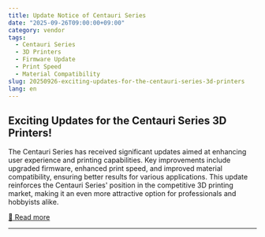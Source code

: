 ```yaml
---
title: Update Notice of Centauri Series
date: "2025-09-26T09:00:00+09:00"
category: vendor
tags:
  - Centauri Series
  - 3D Printers
  - Firmware Update
  - Print Speed
  - Material Compatibility
slug: 20250926-exciting-updates-for-the-centauri-series-3d-printers
lang: en
---
```


## Exciting Updates for the Centauri Series 3D Printers!
The Centauri Series has received significant updates aimed at enhancing user experience and printing capabilities. Key improvements include upgraded firmware, enhanced print speed, and improved material compatibility, ensuring better results for various applications. This update reinforces the Centauri Series' position in the competitive 3D printing market, making it an even more attractive option for professionals and hobbyists alike.

[🔗 Read more](https://www.elegoo.com/blogs/news/update-notice-of-centauri-series)

---